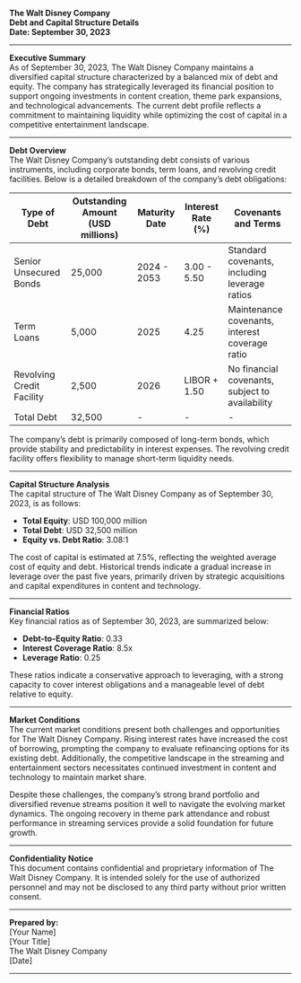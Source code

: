 **The Walt Disney Company**  
**Debt and Capital Structure Details**  
**Date: September 30, 2023**  

---

**Executive Summary**  
As of September 30, 2023, The Walt Disney Company maintains a diversified capital structure characterized by a balanced mix of debt and equity. The company has strategically leveraged its financial position to support ongoing investments in content creation, theme park expansions, and technological advancements. The current debt profile reflects a commitment to maintaining liquidity while optimizing the cost of capital in a competitive entertainment landscape.

---

**Debt Overview**  
The Walt Disney Company’s outstanding debt consists of various instruments, including corporate bonds, term loans, and revolving credit facilities. Below is a detailed breakdown of the company’s debt obligations:

| **Type of Debt**         | **Outstanding Amount (USD millions)** | **Maturity Date** | **Interest Rate (%)** | **Covenants and Terms**                      |
|--------------------------|---------------------------------------|--------------------|-----------------------|----------------------------------------------|
| Senior Unsecured Bonds    | 25,000                                | 2024 - 2053        | 3.00 - 5.50           | Standard covenants, including leverage ratios |
| Term Loans                | 5,000                                 | 2025                | 4.25                  | Maintenance covenants, interest coverage ratio |
| Revolving Credit Facility  | 2,500                                 | 2026                | LIBOR + 1.50          | No financial covenants, subject to availability |
| Total Debt                | 32,500                                | -                  | -                     | -                                            |

The company’s debt is primarily composed of long-term bonds, which provide stability and predictability in interest expenses. The revolving credit facility offers flexibility to manage short-term liquidity needs.

---

**Capital Structure Analysis**  
The capital structure of The Walt Disney Company as of September 30, 2023, is as follows:

- **Total Equity**: USD 100,000 million
- **Total Debt**: USD 32,500 million
- **Equity vs. Debt Ratio**: 3.08:1

The cost of capital is estimated at 7.5%, reflecting the weighted average cost of equity and debt. Historical trends indicate a gradual increase in leverage over the past five years, primarily driven by strategic acquisitions and capital expenditures in content and technology.

---

**Financial Ratios**  
Key financial ratios as of September 30, 2023, are summarized below:

- **Debt-to-Equity Ratio**: 0.33
- **Interest Coverage Ratio**: 8.5x
- **Leverage Ratio**: 0.25

These ratios indicate a conservative approach to leveraging, with a strong capacity to cover interest obligations and a manageable level of debt relative to equity.

---

**Market Conditions**  
The current market conditions present both challenges and opportunities for The Walt Disney Company. Rising interest rates have increased the cost of borrowing, prompting the company to evaluate refinancing options for its existing debt. Additionally, the competitive landscape in the streaming and entertainment sectors necessitates continued investment in content and technology to maintain market share.

Despite these challenges, the company’s strong brand portfolio and diversified revenue streams position it well to navigate the evolving market dynamics. The ongoing recovery in theme park attendance and robust performance in streaming services provide a solid foundation for future growth.

---

**Confidentiality Notice**  
This document contains confidential and proprietary information of The Walt Disney Company. It is intended solely for the use of authorized personnel and may not be disclosed to any third party without prior written consent.

---

**Prepared by:**  
[Your Name]  
[Your Title]  
The Walt Disney Company  
[Date]  

--- 